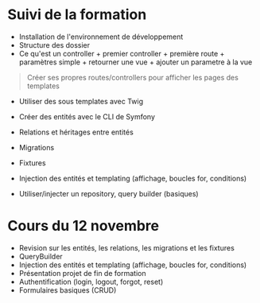 
# Suivi de la formation

- Installation de l'environnement de développement
- Structure des dossier
- Ce qu'est un controller + premier controller + première route + paramètres simple + retourner une vue + ajouter un parametre à la vue

> Créer ses propres routes/controllers pour afficher les pages des templates 

- Utiliser des sous templates avec Twig 
- Créer des entités avec le CLI de Symfony 
- Relations et héritages entre entités
- Migrations
- Fixtures

- Injection des entités et templating (affichage, boucles for, conditions)
- Utiliser/injecter un repository, query builder (basiques)

# Cours du 12 novembre

- Revision sur les entités, les relations, les migrations et les fixtures
- QueryBuilder
- Injection des entités et templating (affichage, boucles for, conditions)
- Présentation projet de fin de formation
- Authentification (login, logout, forgot, reset)
- Formulaires basiques (CRUD)

